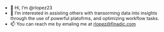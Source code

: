 - 👋 Hi, I’m @rlopez23
- 👀 I’m interested in assisting others with transorming data into insights through the use of powerful platofrms, and optimizing workflow tasks.
- 📫 You can reach me by emaling me at rlopez@finadic.com

<!---
rlopez23/rlopez23 is a ✨ special ✨ repository because its `README.md` (this file) appears on your GitHub profile.
You can click the Preview link to take a look at your changes.
--->
